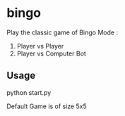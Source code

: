 # bingo

Play the classic game of Bingo
Mode : 
1. Player vs Player
2. Player vs Computer Bot


## Usage

python start.py

Default Game is of size 5x5
